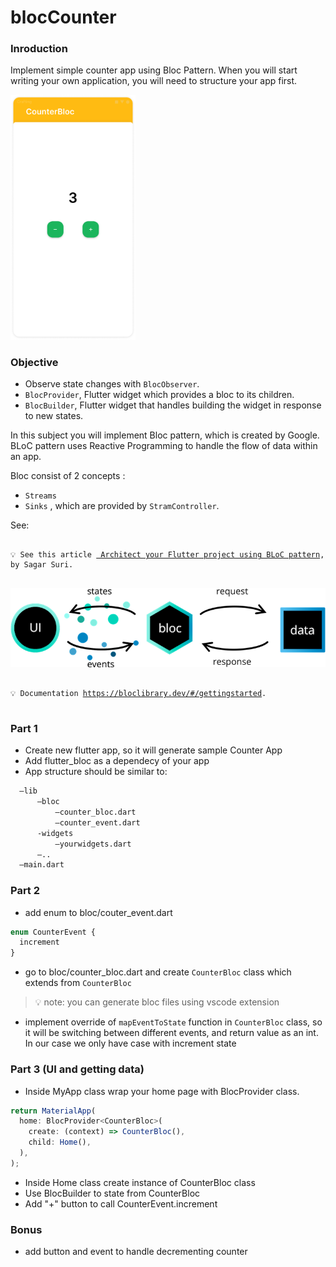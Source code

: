 # blocCounter

### Inroduction

Implement simple counter app using Bloc Pattern.
When you will start writing your own application, you will need to structure your app first.

<img src="https://github.com/alem-01/alem_public/blob/master/resources/blocCounter.02.png?raw=true" width="200"/>

### Objective

- Observe state changes with `BlocObserver`.
- `BlocProvider`, Flutter widget which provides a bloc to its children.
- `BlocBuilder`, Flutter widget that handles building the widget in response to new states.

In this subject you will implement Bloc pattern, which is created by Google.
BLoC pattern uses Reactive Programming to handle the flow of data within an app.

Bloc consist of 2 concepts :

- `Streams`
- `Sinks`
  , which are provided by `StramController`.

See:

<pre>
<code>
💡 See this article <a href="https://medium.com/flutterpub/architecting-your-flutter-project-bd04e144a8f1"> Architect your Flutter project using BLoC pattern</a>, by Sagar Suri.
</code> 
</pre>

<img src="https://github.com/alem-01/alem_public/blob/master/resources/blocCounter.01.png?raw=true"/>

<pre>
<code>
💡 Documentation <a href="https://bloclibrary.dev/#/gettingstarted">https://bloclibrary.dev/#/gettingstarted</a>.
</code> 
</pre>

### Part 1

- Create new flutter app, so it will generate sample Counter App
- Add flutter_bloc as a dependecy of your app
- App structure should be similar to:

```bash
  —lib
      —bloc
          —counter_bloc.dart
          —counter_event.dart
      -widgets
          —yourwidgets.dart
      —..
  —main.dart
```

### Part 2

- add enum to bloc/couter_event.dart

```jsx
enum CounterEvent {
  increment
}
```

- go to bloc/counter_bloc.dart and create `CounterBloc` class which extends from `CounterBloc`

> 💡 note: you can generate bloc files using vscode extension

- implement override of `mapEventToState` function in `CounterBloc` class, so it will be switching between different events, and return value as an int. In our case we only have case with increment state

### Part 3 (UI and getting data)

- Inside MyApp class wrap your home page with BlocProvider class.

```jsx
return MaterialApp(
  home: BlocProvider<CounterBloc>(
    create: (context) => CounterBloc(),
    child: Home(),
  ),
);
```

- Inside Home class create instance of CounterBloc class
- Use BlocBuilder to state from CounterBloc
- Add "+" button to call CounterEvent.increment

### Bonus

- add button and event to handle decrementing counter
